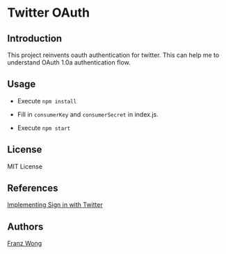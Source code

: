 # Twitter OAuth

## Introduction ##

This project reinvents oauth authentication for twitter. This can help me to understand OAuth 1.0a authentication flow.

## Usage ##

- Execute ```npm install```

- Fill in ```consumerKey``` and ```consumerSecret``` in index.js.

- Execute ```npm start```

## License ##

MIT License

## References ##

[Implementing Sign in with Twitter](https://dev.twitter.com/web/sign-in/implementing)

## Authors

[Franz Wong](https://github.com/franzwong)